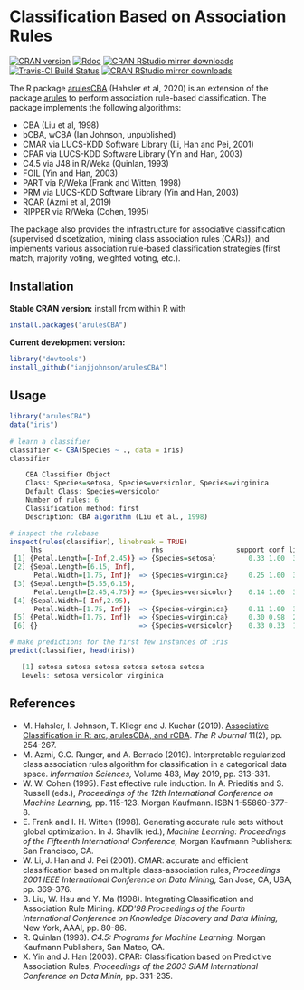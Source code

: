 # Classification Based on Association Rules

[![CRAN version](https://www.r-pkg.org/badges/version/arulesCBA)](https://cran.r-project.org/package=arulesCBA)
[![Rdoc](http://www.rdocumentation.org/badges/version/arulesCBA)](http://www.rdocumentation.org/packages/arulesCBA)
[![CRAN RStudio mirror downloads](http://cranlogs.r-pkg.org/badges/arulesCBA)](https://cran.r-project.org/package=arulesCBA)
[![Travis-CI Build Status](https://api.travis-ci.org/ianjjohnson/arulesCBA.svg?branch=master)](https://travis-ci.org/ianjjohnson/arulesCBA)
[![CRAN RStudio mirror downloads](https://cranlogs.r-pkg.org/badges/arulesCBA)](https://cran.r-project.org/package=arulesCBA)

The R package [arulesCBA](https://cran.r-project.org/package=arulesCBA) (Hahsler et al, 2020) 
is an extension of the package [arules](https://cran.r-project.org/package=arules) to perform
association rule-based classification. The package implements the following algorithms:

* CBA (Liu et al, 1998)
* bCBA, wCBA (Ian Johnson, unpublished)
* CMAR via LUCS-KDD Software Library (Li, Han and Pei, 2001)
* CPAR via LUCS-KDD Software Library (Yin and Han, 2003)
* C4.5 via J48 in R/Weka (Quinlan, 1993)
* FOIL (Yin and Han, 2003)
* PART via R/Weka (Frank and Witten, 1998)
* PRM via LUCS-KDD Software Library (Yin and Han, 2003)
* RCAR (Azmi et al, 2019)
* RIPPER via R/Weka (Cohen, 1995)

The package also provides the infrastructure for associative classification (supervised discetization, mining class association rules (CARs)), and implements various association rule-based classification strategies
(first match, majority voting, weighted voting, etc.).

## Installation

__Stable CRAN version:__ install from within R with
```R
install.packages("arulesCBA")
```
__Current development version:__ 
```R 
library("devtools")
install_github("ianjjohnson/arulesCBA")
```

## Usage

```R
library("arulesCBA")
data("iris")
 
# learn a classifier
classifier <- CBA(Species ~ ., data = iris)
classifier

    CBA Classifier Object
    Class: Species=setosa, Species=versicolor, Species=virginica
    Default Class: Species=versicolor
    Number of rules: 6
    Classification method: first  
    Description: CBA algorithm (Liu et al., 1998)

# inspect the rulebase
inspect(rules(classifier), linebreak = TRUE)
     lhs                           rhs                  support conf lift count 
 [1] {Petal.Length=[-Inf,2.45)} => {Species=setosa}        0.33 1.00  3.0    50 
 [2] {Sepal.Length=[6.15, Inf],       
      Petal.Width=[1.75, Inf]}  => {Species=virginica}     0.25 1.00  3.0    37 
 [3] {Sepal.Length=[5.55,6.15),   
      Petal.Length=[2.45,4.75)} => {Species=versicolor}    0.14 1.00  3.0    21 
 [4] {Sepal.Width=[-Inf,2.95),
      Petal.Width=[1.75, Inf]}  => {Species=virginica}     0.11 1.00  3.0    17
 [5] {Petal.Width=[1.75, Inf]}  => {Species=virginica}     0.30 0.98  2.9    45 
 [6] {}                         => {Species=versicolor}    0.33 0.33  1.0   150

# make predictions for the first few instances of iris
predict(classifier, head(iris))

   [1] setosa setosa setosa setosa setosa setosa
   Levels: setosa versicolor virginica
```

## References

* M. Hahsler, I. Johnson, T. Kliegr and J. Kuchar (2019). [Associative Classification in R: arc, arulesCBA, and rCBA](https://journal.r-project.org/archive/2019/RJ-2019-048/). _The R Journal_ 11(2), pp. 254-267.
* M. Azmi, G.C. Runger, and A. Berrado (2019). Interpretable regularized class association rules algorithm for classification in a categorical data space. _Information Sciences,_ Volume 483, May 2019, pp. 313-331.
* W. W. Cohen (1995). Fast effective rule induction. In A. Prieditis and S. Russell (eds.), _Proceedings of the 12th International Conference on Machine Learning,_ pp. 115-123. Morgan Kaufmann. ISBN 1-55860-377-8.
* E. Frank and I. H. Witten (1998). Generating accurate rule sets without global optimization. In J. Shavlik (ed.), _Machine Learning: Proceedings of the Fifteenth International Conference,_ Morgan Kaufmann Publishers: San Francisco, CA.
* W. Li, J. Han and J. Pei (2001). CMAR: accurate and efficient classification based on multiple class-association rules, _Proceedings 2001 IEEE International Conference on Data Mining,_ San Jose, CA, USA, pp. 369-376.
* B. Liu, W. Hsu and Y. Ma (1998). Integrating Classification and Association Rule Mining. _KDD'98 Proceedings of the Fourth International Conference on Knowledge Discovery and Data Mining,_ New York, AAAI, pp. 80-86.
* R. Quinlan (1993). _C4.5: Programs for Machine Learning._ Morgan Kaufmann Publishers, San Mateo, CA.
* X. Yin and J. Han (2003). CPAR: Classification based on Predictive Association Rules, _Proceedings of the 2003 SIAM International Conference on Data Minin,_ pp. 331-235.
